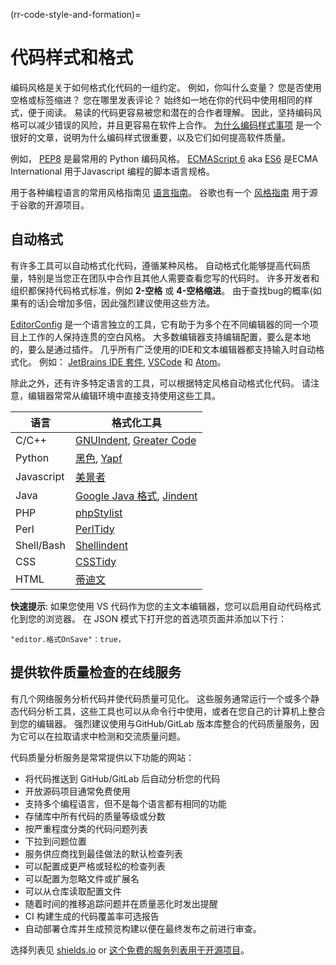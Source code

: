(rr-code-style-and-formation)=
# 代码样式和格式

编码风格是关于如何格式化代码的一组约定。 例如，你叫什么变量？ 您是否使用空格或标签缩进？ 您在哪里发表评论？ 始终如一地在你的代码中使用相同的样式，便于阅读。 易读的代码更容易被您和潜在的合作者理解。 因此，坚持编码风格可以减少错误的风险，并且更容易在软件上合作。 [为什么编码样式事项](http://coding.smashingmagazine.com/2012/10/25/why-coding-style-matters/) 是一个很好的文章，说明为什么编码样式很重要，以及它们如何提高软件质量。

例如， [PEP8](https://www.python.org/dev/peps/pep-0008/) 是最常用的 Python 编码风格。 [ECMAScript 6](http://es6-features.org/) aka [ES6](http://es6-features.org/) 是ECMA International 用于Javascript 编程的脚本语言规格。

用于各种编程语言的常用风格指南见 [语言指南](https://guide.esciencecenter.nl/best_practices/language_guides/languages_overview.html)。 谷歌也有一个 [风格指南](https://code.google.com/p/google-styleguide/) 用于源于谷歌的开源项目。

## 自动格式

有许多工具可以自动格式化代码，遵循某种风格。 自动格式化能够提高代码质量，特别是当您正在团队中合作且其他人需要查看您写的代码时。 许多开发者和组织都保持代码格式标准，例如 **2-空格** 或 **4-空格缩进**。 由于查找bug的概率(如果有的话)会增加多倍，因此强烈建议使用这些方法。

[EditorConfig](https://editorconfig.org) 是一个语言独立的工具，它有助于为多个在不同编辑器的同一个项目上工作的人保持连贯的空白风格。 大多数编辑器支持编辑配置，要么是本地的，要么是通过插件。 几乎所有广泛使用的IDE和文本编辑器都支持输入时自动格式化。 例如： [JetBrains IDE 套件](https://www.jetbrains.com/products.html#), [VSCode](https://code.visualstudio.com/) 和 [Atom](https://atom.io/)。

除此之外，还有许多特定语言的工具，可以根据特定风格自动格式化代码。 请注意，编辑器常常从编辑环境中直接支持使用这些工具。

| 语言         | 格式化工具                                                                                                          |
| ---------- | -------------------------------------------------------------------------------------------------------------- |
| C/C++      | [GNUIndent](http://www.gnu.org/software/indent/), [Greater Code](http://sourceforge.net/projects/gcgreatcode/) |
| Python     | [黑色](https://black.readthedocs.io), [Yapf](https://pypi.org/project/yapf/)                                     |
| Javascript | [美景者](https://beautifier.io/)                                                                                  |
| Java       | [Google Java 格式](https://github.com/google/google-java-format), [Jindent](http://www.jindent.com/)             |
| PHP        | [phpStylist](http://sourceforge.net/projects/phpstylist/)                                                      |
| Perl       | [PerlTidy](http://perltidy.sourceforge.net/)                                                                   |
| Shell/Bash | [Shellindent](http://www.bolthole.com/AWK.html)                                                                |
| CSS        | [CSSTidy](http://csstidy.sourceforge.net/)                                                                     |
| HTML       | [蒂迪文](http://tidy.sourceforge.net/)                                                                            |

**快速提示**: 如果您使用 VS 代码作为您的主文本编辑器，您可以启用自动代码格式化到您的浏览器。 在 JSON 模式下打开您的首选项页面并添加以下行：

```
"editor.格式OnSave"：true，
```

## 提供软件质量检查的在线服务

有几个网络服务分析代码并使代码质量可见化。 这些服务通常运行一个或多个静态代码分析工具，这些工具也可以从命令行中使用，或者在您自己的计算机上整合到您的编辑器。 强烈建议使用与GitHub/GitLab 版本库整合的代码质量服务，因为它可以在拉取请求中检测和交流质量问题。

代码质量分析服务是常常提供以下功能的网站：

- 将代码推送到 GitHub/GitLab 后自动分析您的代码
- 开放源码项目通常免费使用
- 支持多个编程语言，但不是每个语言都有相同的功能
- 存储库中所有代码的质量等级或分数
- 按严重程度分类的代码问题列表
- 下拉到问题位置
- 服务供应商找到最佳做法的默认检查列表
- 可以配置成更严格或轻松的检查列表
- 可以配置为忽略文件或扩展名
- 可以从仓库读取配置文件
- 随着时间的推移追踪问题并在质量恶化时发出提醒
- CI 构建生成的代码覆盖率可选报告
- 自动部署仓库并生成预览构建以便在最终发布之前进行审查。

选择列表见 [shields.io](https://shields.io/category/analysis) or [这个免费的服务列表用于开源项目](https://github.com/ripienaar/free-for-dev#code-quality)。

